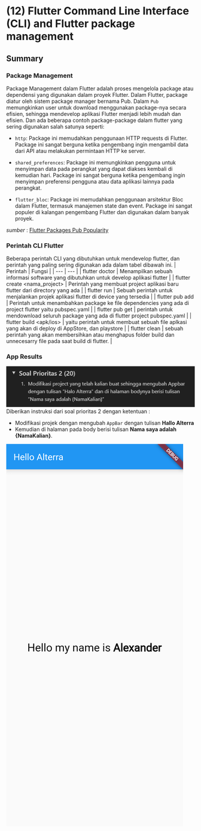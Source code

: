 # (12) Flutter Command Line Interface (CLI) and Flutter package management

## Summary

### Package Management
Package Management dalam Flutter adalah proses mengelola package atau dependensi yang digunakan dalam proyek Flutter. Dalam Flutter, package diatur oleh sistem package manager bernama Pub. Dalam `Pub` memungkinkan user untuk download menggunakan package-nya secara efisien, sehingga mendevelop aplikasi Flutter menjadi lebih mudah dan efisien. Dan ada beberapa contoh package-package dalam flutter yang sering digunakan salah satunya seperti:

* `http`: Package ini memudahkan penggunaan HTTP requests di Flutter. Package ini sangat berguna ketika pengembang ingin mengambil data dari API atau melakukan permintaan HTTP ke server.

* `shared_preferences`: Package ini memungkinkan pengguna untuk menyimpan data pada perangkat yang dapat diakses kembali di kemudian hari. Package ini sangat berguna ketika pengembang ingin menyimpan preferensi pengguna atau data aplikasi lainnya pada perangkat.

* `flutter_bloc`: Package ini memudahkan penggunaan arsitektur Bloc dalam Flutter, termasuk manajemen state dan event. Package ini sangat populer di kalangan pengembang Flutter dan digunakan dalam banyak proyek.

_sumber_ : [Flutter Packages Pub Popularity](https://pub.dev/packages?sort=popularity)

### Perintah CLI Flutter
Beberapa perintah CLI yang dibutuhkan untuk mendevelop flutter, dan perintah yang paling sering digunakan ada dalam tabel dibawah ini. 
| Perintah                          | Fungsi  |
|   ---                             | ---     |
| flutter doctor                    | Menampilkan sebuah informasi software yang dibutuhkan untuk develop aplikasi flutter  |
| flutter create <nama_project>     | Perintah yang membuat project aplikasi baru flutter dari directory yang ada |
| flutter run                       | Sebuah perintah untuk menjalankan projek aplikasi flutter di device yang tersedia    |
| flutter pub add                   | Perintah untuk menambahkan package ke file dependencies yang ada di project flutter yaitu pubspec.yaml     |
| flutter pub get                   | perintah untuk mendownload seluruh package yang ada di flutter project pubspec.yaml   |
| flutter build <apk/ios>           | yaitu perintah untuk membuat sebuah file aplkasi yang akan di deploy di AppStore, dan playstore   |
| flutter clean                     | sebuah perintah yang akan membersihkan atau menghapus folder build dan unnecesarry file pada saat build di flutter.        |
### App Results

![](/12_Installation%20Command%20Line%20Interface%20and%20Package%20Management%20in%20Flutter/Screenshot/Soal%20Prioritas%202.png)
Diberikan instruksi dari soal prioritas 2 dengan ketentuan :
* Modifikasi projek dengan mengubah `AppBar` dengan tulisan __Hallo Alterra__
* Kemudian di halaman pada body berisi tulisan __Nama saya adalah {NamaKalian}__.


![](/12_Installation%20Command%20Line%20Interface%20and%20Package%20Management%20in%20Flutter/Screenshot/Hasil%20Soal%20Prioritas%202.png)
